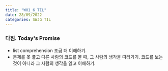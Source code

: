 ```yaml
---
title: "W01_6_TIL"
date: 28/09/2022
categories: SWJG TIL
---
```


### 다짐. Today's Promise
- list comprehension 조금 더 이해하기.
- 문제를 못 풀고 다른 사람의 코드를 볼 때, 그 사람의 생각을 따라가기. 코드를 보는 것이 아니라 그 사람의 생각을 읽고 이해하기.


